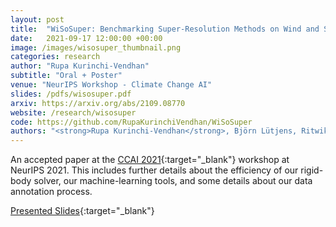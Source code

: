 ```yaml
---
layout: post
title:  "WiSoSuper: Benchmarking Super-Resolution Methods on Wind and Solar Data"
date:   2021-09-17 12:00:00 +00:00
image: /images/wisosuper_thumbnail.png
categories: research
author: "Rupa Kurinchi-Vendhan"
subtitle: "Oral + Poster"
venue: "NeurIPS Workshop - Climate Change AI"
slides: /pdfs/wisosuper.pdf
arxiv: https://arxiv.org/abs/2109.08770
website: /research/wisosuper
code: https://github.com/RupaKurinchiVendhan/WiSoSuper
authors: "<strong>Rupa Kurinchi-Vendhan</strong>, Björn Lütjens, Ritwik Gupta, Lucien Werner, Dava Newman, Steven Low"
---
```

An accepted paper at the [CCAI 2021](https://www.climatechange.ai/events/neurips2021.html){:target="_blank"} workshop at NeurIPS 2021. This includes further details about the efficiency of our rigid-body solver, our machine-learning tools, and some details about our data annotation process.

[Presented Slides](/pdfs/wisosuper.pdf){:target="_blank"}